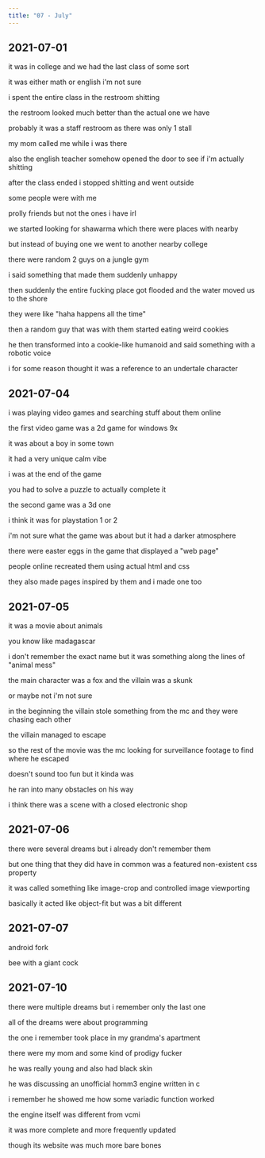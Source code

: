 ```yaml
---
title: "07 - July"
---
```


## 2021-07-01

it was in college and we had the last class of some sort

it was either math or english i'm not sure

i spent the entire class in the restroom shitting

the restroom looked much better than the actual one we have

probably it was a staff restroom as there was only 1 stall

my mom called me while i was there

also the english teacher somehow opened the door to see if i'm
actually shitting

after the class ended i stopped shitting and went outside

some people were with me

prolly friends but not the ones i have irl

we started looking for shawarma which there were places with nearby

but instead of buying one we went to another nearby college

there were random 2 guys on a jungle gym

i said something that made them suddenly unhappy

then suddenly the entire fucking place got flooded and the water moved
us to the shore

they were like "haha happens all the time"

then a random guy that was with them started eating weird cookies

he then transformed into a cookie-like humanoid and said something
with a robotic voice

i for some reason thought it was a reference to an undertale character

## 2021-07-04

i was playing video games and searching stuff about them online

the first video game was a 2d game for windows 9x

it was about a boy in some town

it had a very unique calm vibe

i was at the end of the game

you had to solve a puzzle to actually complete it

the second game was a 3d one

i think it was for playstation 1 or 2

i'm not sure what the game was about but it had a darker atmosphere

there were easter eggs in the game that displayed a "web page"

people online recreated them using actual html and css

they also made pages inspired by them and i made one too

## 2021-07-05

it was a movie about animals

you know like madagascar

i don't remember the exact name but it was something along the lines
of "animal mess"

the main character was a fox and the villain was a skunk

or maybe not i'm not sure

in the beginning the villain stole something from the mc and they were
chasing each other

the villain managed to escape

so the rest of the movie was the mc looking for surveillance footage
to find where he escaped

doesn't sound too fun but it kinda was

he ran into many obstacles on his way

i think there was a scene with a closed electronic shop

## 2021-07-06

there were several dreams but i already don't remember them

but one thing that they did have in common was a featured non-existent
css property

it was called something like image-crop and controlled image
viewporting

basically it acted like object-fit but was a bit different

## 2021-07-07

android fork

bee with a giant cock

## 2021-07-10

there were multiple dreams but i remember only the last one

all of the dreams were about programming

the one i remember took place in my grandma's apartment

there were my mom and some kind of prodigy fucker

he was really young and also had black skin

he was discussing an unofficial homm3 engine written in c

i remember he showed me how some variadic function worked

the engine itself was different from vcmi

it was more complete and more frequently updated

though its website was much more bare bones

